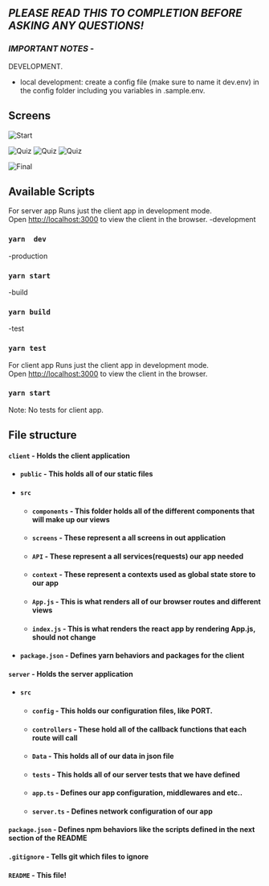 ## _**PLEASE READ THIS TO COMPLETION BEFORE ASKING ANY QUESTIONS!**_

### _**IMPORTANT NOTES**_ - 
DEVELOPMENT.
- local development: create a config file (make sure to name it dev.env) in the config folder including you variables in .sample.env. 

##  Screens
![Start](https://i.ibb.co/DVXCRqR/start-scr.png)

![Quiz](https://i.ibb.co/Pz5c48P/quiz-scr1.png)
![Quiz](https://i.ibb.co/TgcKhK5/quiz-scr2.png)
![Quiz](https://i.ibb.co/TmQtVCq/quiz-scr3.png)

![Final](https://i.ibb.co/rHQXW61/Final-scr.png)

## Available Scripts

For server app
Runs just the client app in development mode.<br>
Open [http://localhost:3000](http://localhost:4000) to view the client in the browser.
-development
### `yarn  dev`

-production
### `yarn start`

-build
### `yarn build`

-test
### `yarn test`


For client app
Runs just the client app in development mode.<br>
Open [http://localhost:3000](http://localhost:3000) to view the client in the browser.

### `yarn start`

Note: No tests for client app.



## File structure
#### `client` - Holds the client application
- #### `public` - This holds all of our static files
- #### `src`
    - #### `components` - This folder holds all of the different components that will make up our views
    - #### `screens` - These represent a all screens in out application
    - #### `API` - These represent a all services(requests) our app needed
    - #### `context` - These represent a contexts used as global state store to our app
    - #### `App.js` - This is what renders all of our browser routes and different views
    - #### `index.js` - This is what renders the react app by rendering App.js, should not change
- #### `package.json` - Defines yarn behaviors and packages for the client
#### `server` - Holds the server application
- #### `src`
    - #### `config` - This holds our configuration files, like PORT.
    - #### `controllers` - These hold all of the callback functions that each route will call
    - #### `Data` - This holds all of our data in json file
    - #### `tests` - This holds all of our server tests that we have defined
    - #### `app.ts` - Defines our app configuration, middlewares and etc..
    - #### `server.ts` - Defines network configuration of our app
#### `package.json` - Defines npm behaviors like the scripts defined in the next section of the README
#### `.gitignore` - Tells git which files to ignore
#### `README` - This file!

